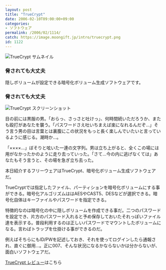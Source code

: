 ```yaml
---
layout: post
title: "TrueCrypt"
date: 2006-02-10T09:00:00+09:00
categories:
- ソフトウェア
permalink: /2006/02/1114/
catch: https://image.moongift.jp/intro/truecrypt.png
id: 1122
---
```

 ![TrueCrypt サムネイル](https://image.moongift.jp/intro/truecrypt.t.png "TrueCrypt サムネイル")
  

### 脅されても大丈夫
  
隠しボリュームが設定できる暗号化ボリューム生成ソフトウェアです。  
<!--more-->  

### 脅されても大丈夫
  

![TrueCrypt スクリーンショット](https://image.moongift.jp/intro/truecrypt.png "TrueCrypt スクリーンショット")

  

目の前には黒服の男。「おらっ、さっさと吐けっ」、何時間続いただろうか、またも殴打があなたを襲う。「パスワードさえ吐いちまえば楽になれるんだぞ…」そう言う男の目は言葉とは裏腹にこの状況をもっと長く楽しんでいたいと言っているように感じる。潮時か…。

  

「××××…」ぼそりと呟いた一連の文字列。男は立ち上がると、全くこの場には用がなかったかのように走り去っていった。「さて…今の内に逃げなくては」あなたもそう言うと、その場を急ぎ立ち去った。

  

本日紹介するフリーウェアはTrueCrypt、暗号化ボリューム生成ソフトウェアだ。

  

TrueCryptでは指定したファイル、パーティションを暗号化ボリュームにする事ができる。暗号化アルゴリズムははAESやCAST5、DESなどが選択できる。暗号化自体はキーファイルやパスワードを指定できる。

  

特徴的なのは暗号化の中に隠しボリュームを作成できる事だ。二つのパスワードを設定でき、片方のパスワード入れると予め保存しておいたそれっぽいファイル達を表示する。普段利用するのは正しいパスワードでマウントしたボリュームになる。言わばトラップを仕掛ける事ができるのだ。

  

例えばそちらにもID/PWを記述しておき、それを使ってログインしたら通報され、直ぐに御用…。正に007、そんな状況になるかならないかは分からないが、面白いソフトウェアだ。

  

[TrueCrypt レビュー](http://fw.moongift.jp/review/i-1127.html)はこちら

